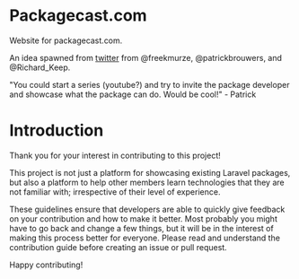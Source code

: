 # Packagecast.com
Website for packagecast.com.

An idea spawned from [twitter](https://twitter.com/freekmurze/status/963394072370036736) from  @freekmurze, @patrickbrouwers, and @Richard_Keep.
 

"You could start a series (youtube?) and try to invite the package developer and showcase what the package can do. Would be cool!" - Patrick

# Introduction

Thank you for your interest in contributing to this project!

This project is not just a platform for showcasing existing Laravel packages, but also a platform to help other members learn technologies that they are not familiar with; irrespective of their level of experience.

These guidelines ensure that developers are able to quickly give feedback on your contribution and how to make it better. Most probably you might have to go back and change a few things, but it will be in the interest of making this process better for everyone. Please read and understand the contribution guide before creating an issue or pull request.

Happy contributing!
